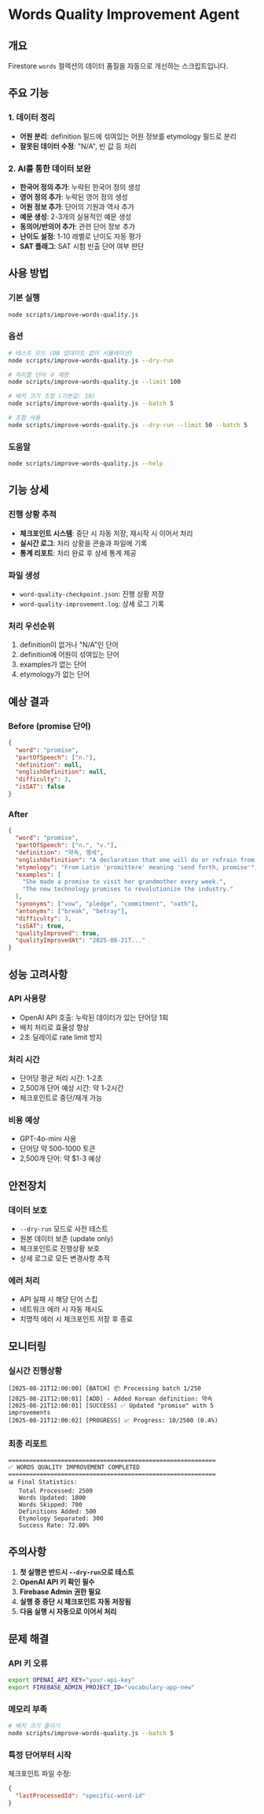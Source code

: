 # Words Quality Improvement Agent

## 개요
Firestore `words` 컬렉션의 데이터 품질을 자동으로 개선하는 스크립트입니다.

## 주요 기능

### 1. 데이터 정리
- **어원 분리**: definition 필드에 섞여있는 어원 정보를 etymology 필드로 분리
- **잘못된 데이터 수정**: "N/A", 빈 값 등 처리

### 2. AI를 통한 데이터 보완
- **한국어 정의 추가**: 누락된 한국어 정의 생성
- **영어 정의 추가**: 누락된 영어 정의 생성
- **어원 정보 추가**: 단어의 기원과 역사 추가
- **예문 생성**: 2-3개의 실용적인 예문 생성
- **동의어/반의어 추가**: 관련 단어 정보 추가
- **난이도 설정**: 1-10 레벨로 난이도 자동 평가
- **SAT 플래그**: SAT 시험 빈출 단어 여부 판단

## 사용 방법

### 기본 실행
```bash
node scripts/improve-words-quality.js
```

### 옵션
```bash
# 테스트 모드 (DB 업데이트 없이 시뮬레이션)
node scripts/improve-words-quality.js --dry-run

# 처리할 단어 수 제한
node scripts/improve-words-quality.js --limit 100

# 배치 크기 조정 (기본값: 10)
node scripts/improve-words-quality.js --batch 5

# 조합 사용
node scripts/improve-words-quality.js --dry-run --limit 50 --batch 5
```

### 도움말
```bash
node scripts/improve-words-quality.js --help
```

## 기능 상세

### 진행 상황 추적
- **체크포인트 시스템**: 중단 시 자동 저장, 재시작 시 이어서 처리
- **실시간 로그**: 처리 상황을 콘솔과 파일에 기록
- **통계 리포트**: 처리 완료 후 상세 통계 제공

### 파일 생성
- `word-quality-checkpoint.json`: 진행 상황 저장
- `word-quality-improvement.log`: 상세 로그 기록

### 처리 우선순위
1. definition이 없거나 "N/A"인 단어
2. definition에 어원이 섞여있는 단어
3. examples가 없는 단어
4. etymology가 없는 단어

## 예상 결과

### Before (promise 단어)
```json
{
  "word": "promise",
  "partOfSpeech": ["n."],
  "definition": null,
  "englishDefinition": null,
  "difficulty": 3,
  "isSAT": false
}
```

### After
```json
{
  "word": "promise",
  "partOfSpeech": ["n.", "v."],
  "definition": "약속, 맹세",
  "englishDefinition": "A declaration that one will do or refrain from doing something",
  "etymology": "From Latin 'promittere' meaning 'send forth, promise'",
  "examples": [
    "She made a promise to visit her grandmother every week.",
    "The new technology promises to revolutionize the industry."
  ],
  "synonyms": ["vow", "pledge", "commitment", "oath"],
  "antonyms": ["break", "betray"],
  "difficulty": 3,
  "isSAT": true,
  "qualityImproved": true,
  "qualityImprovedAt": "2025-08-21T..."
}
```

## 성능 고려사항

### API 사용량
- OpenAI API 호출: 누락된 데이터가 있는 단어당 1회
- 배치 처리로 효율성 향상
- 2초 딜레이로 rate limit 방지

### 처리 시간
- 단어당 평균 처리 시간: 1-2초
- 2,500개 단어 예상 시간: 약 1-2시간
- 체크포인트로 중단/재개 가능

### 비용 예상
- GPT-4o-mini 사용
- 단어당 약 500-1000 토큰
- 2,500개 단어: 약 $1-3 예상

## 안전장치

### 데이터 보호
- `--dry-run` 모드로 사전 테스트
- 원본 데이터 보존 (update only)
- 체크포인트로 진행상황 보호
- 상세 로그로 모든 변경사항 추적

### 에러 처리
- API 실패 시 해당 단어 스킵
- 네트워크 에러 시 자동 재시도
- 치명적 에러 시 체크포인트 저장 후 종료

## 모니터링

### 실시간 진행상황
```
[2025-08-21T12:00:00] [BATCH] 📦 Processing batch 1/250
[2025-08-21T12:00:01] [ADD] - Added Korean definition: 약속
[2025-08-21T12:00:01] [SUCCESS] ✅ Updated "promise" with 5 improvements
[2025-08-21T12:00:02] [PROGRESS] 📈 Progress: 10/2500 (0.4%)
```

### 최종 리포트
```
===========================================================
✅ WORDS QUALITY IMPROVEMENT COMPLETED
===========================================================
📊 Final Statistics:
   Total Processed: 2500
   Words Updated: 1800
   Words Skipped: 700
   Definitions Added: 500
   Etymology Separated: 300
   Success Rate: 72.00%
```

## 주의사항

1. **첫 실행은 반드시 `--dry-run`으로 테스트**
2. **OpenAI API 키 확인 필수**
3. **Firebase Admin 권한 필요**
4. **실행 중 중단 시 체크포인트 자동 저장됨**
5. **다음 실행 시 자동으로 이어서 처리**

## 문제 해결

### API 키 오류
```bash
export OPENAI_API_KEY="your-api-key"
export FIREBASE_ADMIN_PROJECT_ID="vocabulary-app-new"
```

### 메모리 부족
```bash
# 배치 크기 줄이기
node scripts/improve-words-quality.js --batch 5
```

### 특정 단어부터 시작
체크포인트 파일 수정:
```json
{
  "lastProcessedId": "specific-word-id"
}
```